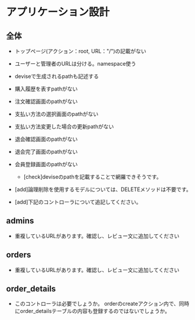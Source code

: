 # アプリケーション設計

## 全体
- トップページ(アクション：root, URL："/")の記載がない
- ユーザーと管理者のURLは分ける。namespace使う
- deviseで生成されるpathも記述する
- 購入履歴を表すpathがない
- 注文確認画面のpathがない
- 支払い方法の選択画面のpathがない
- 支払い方法変更した場合の更新pathがない
- 退会確認画面のpathがない
- 退会完了画面のpathがない
- 会員登録画面のpathがない
  - [check]deviseのpathを記載することで網羅できそうです。
- [add]論理削除を使用するモデルについては、DELETEメソッドは不要です。

- [add]下記のコントローラについて追記してください。
## admins
- 重複しているURLがあります。確認し、レビュー文に追加してください

## orders
- 重複しているURLがあります。確認し、レビュー文に追加してください

## order_details
- このコントローラは必要でしょうか。
  orderのcreateアクション内で、同時にorder_detailsテーブルの内容も登録するのではないでしょうか。
